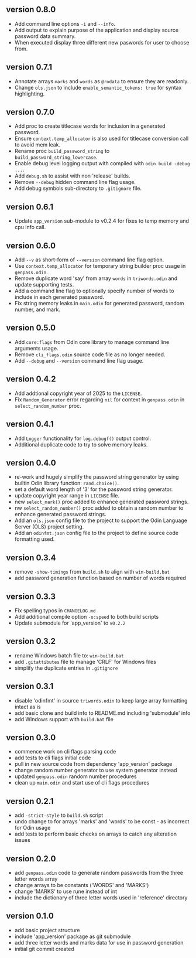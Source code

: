## version 0.8.0
- Add command line options `-i` and `--info`.
- Add output to explain purpose of the application and display source password data summary.
- When executed display three different new paswords for user to choose from.

## version 0.7.1
- Annotate arrays `marks` and `words` as `@rodata` to ensure they are readonly.
- Change `ols.json` to include `enable_semantic_tokens: true` for syntax highlighting.

## version 0.7.0

- Add proc to create titlecase words for inclusion in a generated password.
- Ensure `context.temp_allocator` is also used for titlecase conversion call to avoid mem leak.
- Rename proc `build_password_string` to `build_password_string_lowercase`.
- Enable debug level logging output with compiled with `odin build -debug ...`.
- Add `debug.sh` to assist with non 'release' builds.
- Remove `--debug` hidden command line flag usage.
- Add debug symbols sub-directory to `.gitignore` file.

## version 0.6.1

- Update `app_version` sub-module to v0.2.4 for fixes to temp memory and cpu info call.

## version 0.6.0

- Add `--v` as short-form of `--version` command line flag option.
- Use `context.temp_allocator` for temporary string builder proc usage in `genpass.odin`.
- Remove duplicate word 'say' from array `words` in `triwords.odin` and update supporting tests.
- Add a command line flag to optionally specify number of words to include in each generated password.
- Fix string memory leaks in `main.odin` for generated password, random number, and mark.

## version 0.5.0

- Add `core:flags` from Odin core library to manage command line arguments usage.
- Remove `cli_flags.odin` source code file as no longer needed.
- Add `--debug` and `--version` command line flag usage.

## version 0.4.2

- Add addtional copyright year of 2025 to the `LICENSE`.
- Fix `Random_Generator` error regarding `nil` for context in `genpass.odin` in `select_random_number` proc.

## version 0.4.1

- Add `Logger` functionality for `log.debugf()` output control.
- Additional duplicate code to try to solve memory leaks.

## version 0.4.0

- re-work and hugely simplify the password string generator by using builtin
  Odin library function: `rand.choice()`.
- set a default word length of '3' for the password string generator.
- update copyright year range in `LICENSE` file.
- new `select_mark()` proc added to enhance generated password strings.
- nw `select_random_number()` proc added to obtain a random number to enhance
  generated password strings.
- Add an `ols.json` config file to the project to support the Odin Language
  Server (OLS) project setting.
- Add an `odinfmt.json` config file to the project to define source code
  formatting used.

## version 0.3.4

- remove `-show-timings` from `build.sh` to align with `win-build.bat`
- add password generation function based on number of words required

## version 0.3.3

- Fix spelling typos in `CHANGELOG.md`
- Add additional compile option `-o:speed` to both build scripts
- Update submodule for 'app_version' to `v0.2.2`

## version 0.3.2

- rename Windows batch file to: `win-build.bat`
- add `.gitattibutes` file to manage 'CRLF' for Windows files
- simplify the duplicate entries in `.gitignore`

## version 0.3.1

- disable 'odinfmt' in source `triwords.odin` to keep large array formatting
  intact as is
- add basic clone and build info to README.md including 'submodule' info
- add Windows support with `build.bat` file

## version 0.3.0

- commence work on cli flags parsing code
- add tests to cli flags initial code
- pull in new source code from dependency 'app_version' package
- change random number generator to use system generator instead
- updated `genpass.odin` random number procedures
- clean up `main.odin` and start use of cli flags procedures

## version 0.2.1

- add `-strict-style` to `build.sh` script
- undo change to for arrays 'marks' and 'words' to be const - as incorrect for
  Odin usage
- add tests to perform basic checks on arrays to catch any alteration issues

## version 0.2.0

- add `genpass.odin` code to generate random passwords from the three letter
  words array
- change arrays to be constants ('WORDS' and 'MARKS')
- change 'MARKS' to use rune instead of int
- include the dictionary of three letter words used in 'reference' directory

## version 0.1.0

- add basic project structure
- include 'app_version' package as git submodule
- add three letter words and marks data for use in password generation
- initial git commit created

